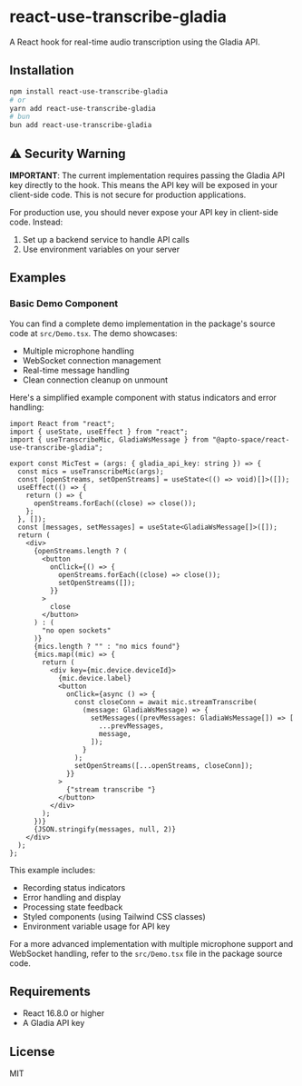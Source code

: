 # react-use-transcribe-gladia

A React hook for real-time audio transcription using the Gladia API.

## Installation

```bash
npm install react-use-transcribe-gladia
# or
yarn add react-use-transcribe-gladia
# bun
bun add react-use-transcribe-gladia
```

## ⚠️ Security Warning

**IMPORTANT**: The current implementation requires passing the Gladia API key directly to the hook. This means the API key will be exposed in your client-side code. This is not secure for production applications.

For production use, you should never expose your API key in client-side code.
Instead:
1. Set up a backend service to handle API calls
2. Use environment variables on your server

## Examples

### Basic Demo Component

You can find a complete demo implementation in the package's source code at `src/Demo.tsx`. The demo showcases:
- Multiple microphone handling
- WebSocket connection management
- Real-time message handling
- Clean connection cleanup on unmount

Here's a simplified example component with status indicators and error handling:

```tsx ./src/Demo.tsx
import React from "react";
import { useState, useEffect } from "react";
import { useTranscribeMic, GladiaWsMessage } from "@apto-space/react-use-transcribe-gladia";

export const MicTest = (args: { gladia_api_key: string }) => {
  const mics = useTranscribeMic(args);
  const [openStreams, setOpenStreams] = useState<(() => void)[]>([]);
  useEffect(() => {
    return () => {
      openStreams.forEach((close) => close());
    };
  }, []);
  const [messages, setMessages] = useState<GladiaWsMessage[]>([]);
  return (
    <div>
      {openStreams.length ? (
        <button
          onClick={() => {
            openStreams.forEach((close) => close());
            setOpenStreams([]);
          }}
        >
          close
        </button>
      ) : (
        "no open sockets"
      )}
      {mics.length ? "" : "no mics found"}
      {mics.map((mic) => {
        return (
          <div key={mic.device.deviceId}>
            {mic.device.label}
            <button
              onClick={async () => {
                const closeConn = await mic.streamTranscribe(
                  (message: GladiaWsMessage) => {
                    setMessages((prevMessages: GladiaWsMessage[]) => [
                      ...prevMessages,
                      message,
                    ]);
                  }
                );
                setOpenStreams([...openStreams, closeConn]);
              }}
            >
              {"stream transcribe "}
            </button>
          </div>
        );
      })}
      {JSON.stringify(messages, null, 2)}
    </div>
  );
};

```

This example includes:
- Recording status indicators
- Error handling and display
- Processing state feedback
- Styled components (using Tailwind CSS classes)
- Environment variable usage for API key

For a more advanced implementation with multiple microphone support and WebSocket handling, refer to the `src/Demo.tsx` file in the package source code.

## Requirements

- React 16.8.0 or higher
- A Gladia API key

## License

MIT 